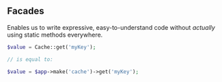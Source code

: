 ##  Facades

Enables us to write expressive, easy-to-understand code without _actually_ using static methods everywhere.

```php
$value = Cache::get('myKey');

// is equal to:

$value = $app->make('cache')->get('myKey');
```